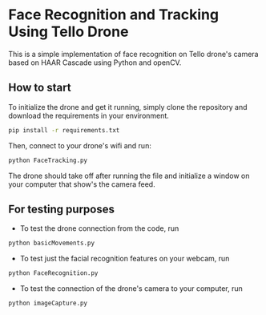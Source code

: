 # Face Recognition and Tracking Using Tello Drone

This is a simple implementation of face recognition on Tello drone's camera based on HAAR Cascade using Python and openCV.

## How to start

To initialize the drone and get it running, simply clone the repository and download the requirements in your environment.

```bash
pip install -r requirements.txt
```

Then, connect to your drone's wifi and run:
```bash
python FaceTracking.py
```

The drone should take off after running the file and initialize a window on your computer that show's the camera feed.

## For testing purposes
- To test the drone connection from the code, run
```bash
python basicMovements.py
```
- To test just the facial recognition features on your webcam, run
```bash
python FaceRecognition.py
```

- To test the connection of the drone's camera to your computer, run
```bash
python imageCapture.py
```
